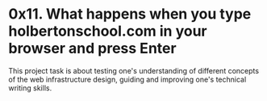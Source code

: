 # 0x11. What happens when you type holbertonschool.com in your browser and press Enter

This project task is about testing one's understanding of different concepts of the web infrastructure design, guiding and improving one's technical writing skills.